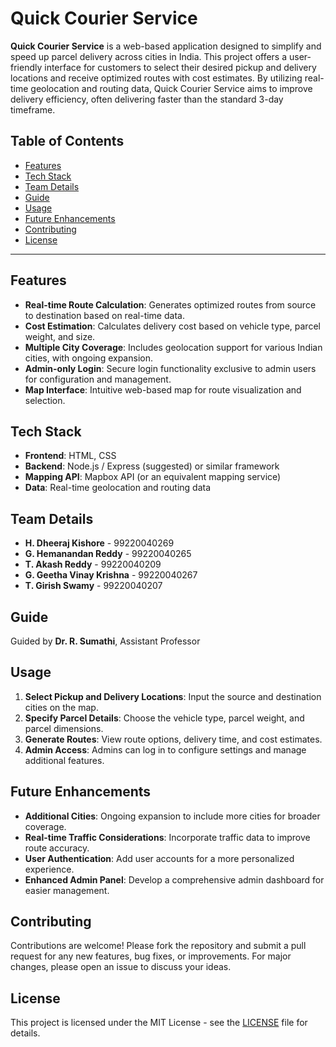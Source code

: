 # Quick Courier Service

**Quick Courier Service** is a web-based application designed to simplify and speed up parcel delivery across cities in India. This project offers a user-friendly interface for customers to select their desired pickup and delivery locations and receive optimized routes with cost estimates. By utilizing real-time geolocation and routing data, Quick Courier Service aims to improve delivery efficiency, often delivering faster than the standard 3-day timeframe.

## Table of Contents

- [Features](#features)
- [Tech Stack](#tech-stack)
- [Team Details](#team-details)
- [Guide](#guide)
- [Usage](#usage)
- [Future Enhancements](#future-enhancements)
- [Contributing](#contributing)
- [License](#license)

---

## Features

- **Real-time Route Calculation**: Generates optimized routes from source to destination based on real-time data.
- **Cost Estimation**: Calculates delivery cost based on vehicle type, parcel weight, and size.
- **Multiple City Coverage**: Includes geolocation support for various Indian cities, with ongoing expansion.
- **Admin-only Login**: Secure login functionality exclusive to admin users for configuration and management.
- **Map Interface**: Intuitive web-based map for route visualization and selection.

## Tech Stack

- **Frontend**: HTML, CSS
- **Backend**: Node.js / Express (suggested) or similar framework
- **Mapping API**: Mapbox API (or an equivalent mapping service)
- **Data**: Real-time geolocation and routing data

## Team Details

- **H. Dheeraj Kishore** - 99220040269
- **G. Hemanandan Reddy** - 99220040265
- **T. Akash Reddy** - 99220040209
- **G. Geetha Vinay Krishna** - 99220040267
- **T. Girish Swamy** - 99220040207

## Guide

Guided by **Dr. R. Sumathi**, Assistant Professor

## Usage

1. **Select Pickup and Delivery Locations**: Input the source and destination cities on the map.
2. **Specify Parcel Details**: Choose the vehicle type, parcel weight, and parcel dimensions.
3. **Generate Routes**: View route options, delivery time, and cost estimates.
4. **Admin Access**: Admins can log in to configure settings and manage additional features.

## Future Enhancements

- **Additional Cities**: Ongoing expansion to include more cities for broader coverage.
- **Real-time Traffic Considerations**: Incorporate traffic data to improve route accuracy.
- **User Authentication**: Add user accounts for a more personalized experience.
- **Enhanced Admin Panel**: Develop a comprehensive admin dashboard for easier management.

## Contributing

Contributions are welcome! Please fork the repository and submit a pull request for any new features, bug fixes, or improvements. For major changes, please open an issue to discuss your ideas.

## License

This project is licensed under the MIT License - see the [LICENSE](LICENSE) file for details.
